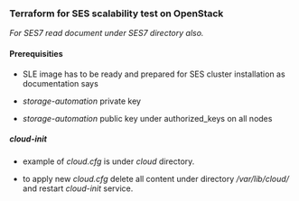 ### Terraform for SES scalability test on OpenStack

  *For SES7 read document under SES7 directory also.*

#### Prerequisities 

- SLE image has to be ready and prepared for SES cluster installation as documentation says

- *storage-automation* private key

- *storage-automation* public key under authorized_keys on all nodes

##### cloud-init

- example of *cloud.cfg* is under *cloud* directory. 

- to apply new *cloud.cfg* delete all content under directory */var/lib/cloud/* and restart *cloud-init* service.

